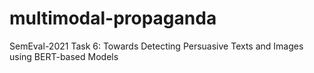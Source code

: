 # multimodal-propaganda
SemEval-2021 Task 6: Towards Detecting Persuasive Texts and Images using BERT-based Models

